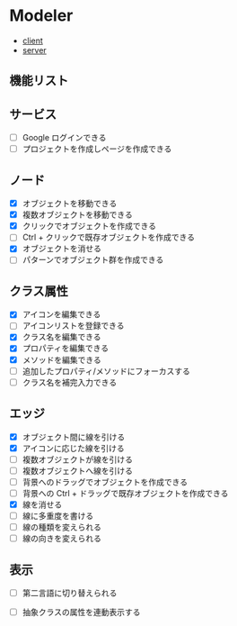 # Modeler

- [client](./client)
- [server](./server)

## 機能リスト

## サービス

- [ ] Google ログインできる
- [ ] プロジェクトを作成しページを作成できる

## ノード

- [x] オブジェクトを移動できる
- [x] 複数オブジェクトを移動できる
- [x] クリックでオブジェクトを作成できる
- [ ] Ctrl + クリックで既存オブジェクトを作成できる
- [x] オブジェクトを消せる
- [ ] パターンでオブジェクト群を作成できる

## クラス属性

- [x] アイコンを編集できる
- [ ] アイコンリストを登録できる
- [x] クラス名を編集できる
- [x] プロパティを編集できる
- [x] メソッドを編集できる
- [ ] 追加したプロパティ/メソッドにフォーカスする
- [ ] クラス名を補完入力できる

## エッジ

- [x] オブジェクト間に線を引ける
- [x] アイコンに応じた線を引ける
- [ ] 複数オブジェクトが線を引ける
- [ ] 複数オブジェクトへ線を引ける
- [ ] 背景へのドラッグでオブジェクトを作成できる
- [ ] 背景への Ctrl + ドラッグで既存オブジェクトを作成できる
- [x] 線を消せる
- [ ] 線に多重度を書ける
- [ ] 線の種類を変えられる
- [ ] 線の向きを変えられる

## 表示

- [ ] 第二言語に切り替えられる
- [ ] 抽象クラスの属性を連動表示する

